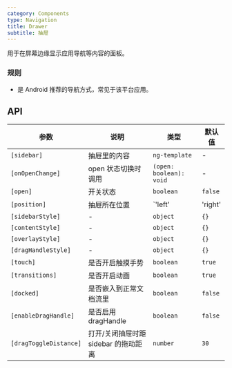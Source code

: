 ```yaml
---
category: Components
type: Navigation
title: Drawer
subtitle: 抽屉
---
```


用于在屏幕边缘显示应用导航等内容的面板。

### 规则

- 是 Android 推荐的导航方式，常见于该平台应用。

## API

参数 | 说明 | 类型 | 默认值
----|-----|------|------
| `[sidebar]` | 抽屉里的内容 | `ng-template` | - |
| `[onOpenChange]` | open 状态切换时调用 | `(open: boolean): void` | - |
| `[open]` | 开关状态 | `boolean` | `false` |
| `[position]` | 抽屉所在位置 | `'left' | 'right' | 'top' | 'bottom'` | `'left'` |
| `[sidebarStyle]` | - | `object` | `{}` |
| `[contentStyle]` | - | `object` | `{}` |
| `[overlayStyle]` | - | `object` | `{}` |
| `[dragHandleStyle]` | - | `object` | `{}` |
| `[touch]` | 是否开启触摸手势 | `boolean` | `true` |
| `[transitions]` | 是否开启动画 | `boolean` | `true` |
| `[docked]` | 是否嵌入到正常文档流里 | `boolean` | `false` |
| `[enableDragHandle]` | 是否启用 dragHandle | `boolean` | `false` |
| `[dragToggleDistance]` | 打开/关闭抽屉时距 sidebar 的拖动距离 | `number` | `30` |

